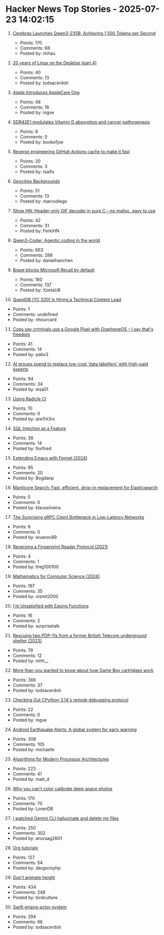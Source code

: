 # Hacker News Top Stories - 2025-07-23 14:02:15

1. [Cerebras Launches Qwen3-235B, Achieving 1,500 Tokens per Second](https://www.cerebras.ai/press-release/cerebras-launches-qwen3-235b-world-s-fastest-frontier-ai-model-with-full-131k-context-support)
   - Points: 170
   - Comments: 68
   - Posted by: mihau

2. [20 years of Linux on the Desktop (part 4)](https://ploum.net/2025-07-23-linux_desktop4.html)
   - Points: 40
   - Comments: 13
   - Posted by: todsacerdoti

3. [Apple Introduces AppleCare One](https://www.apple.com/newsroom/2025/07/apple-introduces-applecare-one-streamlining-coverage-into-a-single-plan/)
   - Points: 48
   - Comments: 18
   - Posted by: ingve

4. [SDR42E1 modulates Vitamin D absorption and cancer pathogenesis](https://www.frontiersin.org/journals/endocrinology/articles/10.3389/fendo.2025.1585859/full)
   - Points: 9
   - Comments: 0
   - Posted by: bookofjoe

5. [Reverse engineering GitHub Actions cache to make it fast](https://www.blacksmith.sh/blog/cache)
   - Points: 20
   - Comments: 3
   - Posted by: tsaifu

6. [Geocities Backgrounds](https://pixelmoondust.neocities.org/archives/archivedtiles)
   - Points: 51
   - Comments: 13
   - Posted by: marcodiego

7. [Show HN: Header-only GIF decoder in pure C – no malloc, easy to use](undefined)
   - Points: 42
   - Comments: 31
   - Posted by: FerkiHN

8. [Qwen3-Coder: Agentic coding in the world](https://qwenlm.github.io/blog/qwen3-coder/)
   - Points: 663
   - Comments: 288
   - Posted by: danielhanchen

9. [Brave blocks Microsoft Recall by default](https://brave.com/privacy-updates/35-block-recall/)
   - Points: 160
   - Comments: 137
   - Posted by: XzetaU8

10. [QuestDB (YC S20) Is Hiring a Technical Content Lead](https://questdb.com/careers/technical-content-lead/)
   - Points: 1
   - Comments: undefined
   - Posted by: nhourcard

11. [Cops say criminals use a Google Pixel with GrapheneOS – I say that's freedom](https://www.androidauthority.com/why-i-use-grapheneos-on-pixel-3575477/)
   - Points: 41
   - Comments: 14
   - Posted by: pabs3

12. [AI groups spend to replace low-cost 'data labellers' with high-paid experts](https://www.ft.com/content/e17647f0-4c3b-49b4-a031-b56158bbb3b8)
   - Points: 94
   - Comments: 34
   - Posted by: eisa01

13. [Using Radicle CI](https://radicle.xyz/2025/07/23/using-radicle-ci-for-development)
   - Points: 10
   - Comments: 0
   - Posted by: aiw1nt3rs

14. [SQL Injection as a Feature](https://idiallo.com/blog/sql-injection-as-a-feature)
   - Points: 38
   - Comments: 14
   - Posted by: foxfired

15. [Extending Emacs with Fennel (2024)](https://andreyor.st/posts/2024-12-20-extending-emacs-with-fennel/)
   - Points: 95
   - Comments: 20
   - Posted by: Bogdanp

16. [Manticore Search: Fast, efficient, drop-in replacement for Elasticsearch](https://github.com/manticoresoftware/manticoresearch)
   - Points: 5
   - Comments: 0
   - Posted by: klaussilveira

17. [The Surprising gRPC Client Bottleneck in Low-Latency Networks](https://blog.ydb.tech/the-surprising-grpc-client-bottleneck-in-low-latency-networks-and-how-to-get-around-it-69d6977a1d02)
   - Points: 6
   - Comments: 0
   - Posted by: eivanov89

18. [Reversing a Fingerprint Reader Protocol (2021)](https://blog.th0m.as/misc/fingerprint-reversing/)
   - Points: 4
   - Comments: 1
   - Posted by: thejj100100

19. [Mathematics for Computer Science (2024)](https://ocw.mit.edu/courses/6-1200j-mathematics-for-computer-science-spring-2024/)
   - Points: 197
   - Comments: 35
   - Posted by: vismit2000

20. [I'm Unsatisfied with Easing Functions](https://www.davepagurek.com/blog/easing-functions/)
   - Points: 16
   - Comments: 2
   - Posted by: surprisetalk

21. [Rescuing two PDP-11s from a former British Telecom underground shelter (2023)](https://forum.vcfed.org/index.php?threads/rescuing-two-pdp-11-systems-in-uk-from-a-former-big-british-telecom-underground-shelter-in-central-london.1244723/page-2)
   - Points: 79
   - Comments: 12
   - Posted by: mhh__

22. [More than you wanted to know about how Game Boy cartridges work](https://abc.decontextualize.com/more-than-you-wanted-to-know/)
   - Points: 366
   - Comments: 37
   - Posted by: todsacerdoti

23. [Checking Out CPython 3.14's remote debugging protocol](https://rtpg.co/2025/06/28/checking-out-sys-remote-exec/)
   - Points: 22
   - Comments: 0
   - Posted by: ingve

24. [Android Earthquake Alerts: A global system for early warning](https://research.google/blog/android-earthquake-alerts-a-global-system-for-early-warning/)
   - Points: 308
   - Comments: 105
   - Posted by: michaefe

25. [Algorithms for Modern Processor Architectures](https://lemire.github.io/talks/2025/sea/sea2025.html)
   - Points: 223
   - Comments: 41
   - Posted by: matt_d

26. [Why you can't color calibrate deep space photos](https://maurycyz.com/misc/cc/)
   - Points: 170
   - Comments: 70
   - Posted by: LorenDB

27. [I watched Gemini CLI hallucinate and delete my files](https://anuraag2601.github.io/gemini_cli_disaster.html)
   - Points: 250
   - Comments: 302
   - Posted by: anuraag2601

28. [Org tutorials](https://orgmode.org/worg/org-tutorials/index.html)
   - Points: 127
   - Comments: 54
   - Posted by: dargscisyhp

29. [Don't animate height](https://www.granola.ai/blog/dont-animate-height)
   - Points: 434
   - Comments: 248
   - Posted by: birdculture

30. [Swift-erlang-actor-system](https://forums.swift.org/t/introducing-swift-erlang-actor-system/81248)
   - Points: 294
   - Comments: 66
   - Posted by: todsacerdoti

